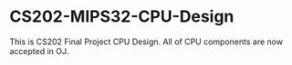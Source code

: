 # CS202-MIPS32-CPU-Design
This is CS202 Final Project CPU Design.
All of CPU components are now accepted in OJ.
